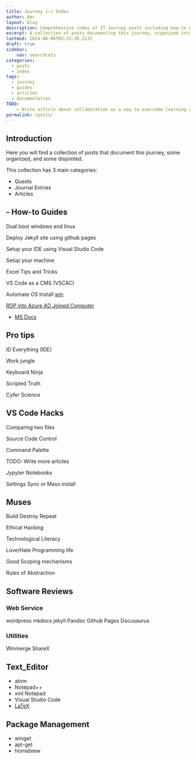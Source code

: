 ```yaml
---
title: Journey (~) Index
author: Amr
layout: blog
description: Comprehensive index of IT-Journey posts including how-to guides, articles, and journal entries documenting the learning journey from zero to hero
excerpt: A collection of posts documenting this journey, organized into quests, journal entries, and articles
lastmod: 2024-06-06T03:23:30.213Z
draft: true
sidebar:
    nav: searchCats
categories:
  - posts
  - index
tags:
  - journey
  - guides
  - articles
  - documentation
TODO:
    - Write article about collaboration as a way to overcome learning challenges. We need to leverage the community for help and evolve our systems to cater to everyone's needs.
permalink: /posts/
---
```


## Introduction

Here you will find a collection of posts that document this journey, some organized, and some disjointed. 

This collection has 3 main categories:

- Quests
- Journal Entries
- Articles

##  - How-to Guides

Dual boot windows and linux

Deploy Jekyll site using github pages

Setup your IDE using Visual Studio Code

Setup your machine

Excel Tips and Tricks

VS Code as a CMS (VSCAC)

Automate OS Install [win](https://docs.microsoft.com/en-us/windows-hardware/manufacture/desktop/windows-setup-automation-overview)

[RDP into Azure AD Joined Computer](http://www.bradleyschacht.com/remote-desktop-to-azure-ad-joined-computer/)

- [MS Docs](https://docs.microsoft.com/en-us/windows/client-management/connect-to-remote-aadj-pc)

## Pro tips

ID Everything (IDE)

Work jungle

Keyboard Ninja

Scripted Truth

Cyfer Science

## VS Code Hacks

Comparing two files

Source Code Control

Command Palette

TODO: Write more articles

Jypyter Notebooks

Settings Sync or Mass install

## Muses

Build Destroy Repeat

Ethical Hacking

Technological Literacy

Love/Hate Programming life

Good Scoping mechanisms

Rules of Abstraction

## Software Reviews

### Web Service

wordpress
mkdocs
jekyll
Pandoc
Github Pages
Docusaurus

### Utilities

Winmerge
ShareX

## Text_Editor

- atom
- Notepad++
- xml Notepad
- Visual Studio Code
- [LaTeX](https://en.wikibooks.org/wiki/LaTeX)


## Package Management

- winget
- apt-get
- homebrew

